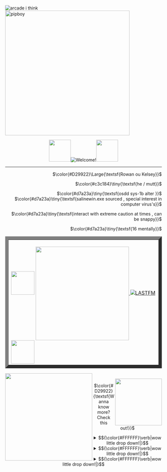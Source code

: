 <br><img src="https://64.media.tumblr.com/d0f524ed791fe59c11a28606f7d21108/c5ffd51f0e04f0e3-c1/s400x600/abe5f6a716b9d0f581198b7ce1d108aa36e95566.pnj" size="350" align="left" alt="arcade i think" title="art by fury161">

<img src="https://64.media.tumblr.com/30633304b9a286a0245cdee9d90b854f/3765e77e8aeffaae-4d/s1280x1920/f5674c8af2029f8e90fcc1b417f53d38b1ca0a0e.pnj" width="400" align="center" alt="pipboy">
<div align="center">




<img src="https://64.media.tumblr.com/96f2484024a7ef2bbec14a9db6f80f38/efc7d6ea2d6769a8-25/s1280x1920/e720e95ce3aaf03539df8c0be8b17f43c5820510.pnj" width="70"><img src="https://komarev.com/ghpvc/?username=mggottflesh&color=6c9d76&style=for-the-badge&label=New+Vegas+Population:" title="Welcome!"><img src="https://64.media.tumblr.com/96f2484024a7ef2bbec14a9db6f80f38/efc7d6ea2d6769a8-25/s1280x1920/e720e95ce3aaf03539df8c0be8b17f43c5820510.pnj" width="70">

   <hr>
   
<div align="right"> 

 $\color{#D29922}\Large{\textsf{Rowan ou Kelsey}}$
 
 $\color{#c3c184}\tiny{\textsf{he / mutt}}$
 
 $\color{#d7a23a}\tiny{\textsf{osdd sys-1b alter }}$<br>
 $\color{#d7a23a}\tiny{\textsf{salinewin.exe sourced , special interest in computer virus's}}$
 
 $\color{#d7a23a}\tiny{\textsf{interact with extreme caution at times , can be snappy}}$

  $\color{#d7a23a}\tiny{\textsf{16 mentally}}$
  
  </div>

  <table border="10">
     <tr>
       <td>
         <br>

<img src="https://64.media.tumblr.com/c05bc9f82c843bfc0f09ad84de279e32/c5ffd51f0e04f0e3-a3/s250x400/ea8f84744ec8a2f433e6f29a57ccbf29427ec2f7.pnj" width="75">
<a href="https://steamcommunity.com/id/nekowariai/"><img src="https://steam-current-game.vercel.app/api/?steamids=76561198773770338" align="center" width="300">
<a href="https://www.last.fm/user/nekowariai"><img src="https://lastfm-recently-played.vercel.app/api?user=nekowariai&footer_style=wave&count=1&width=300&loved=true&loved_style=2&header_style=compact_stats_only&bg_color=6c9d76" alt="LASTFM" title="Hey, thats some good tunes!"></a>  
<img src="https://64.media.tumblr.com/ea4777091f0df84fb6511cb2df95a4f4/c5ffd51f0e04f0e3-ac/s250x400/0601255280b11697b171e5e520180e3b27f60c81.pnj" width="75">

 <br>
    </td>
  </tr>
</table> 


</div>


<div align="left">

<img src="https://64.media.tumblr.com/bdceb9e0a12acf67f617349de969121d/c4a015788266ec30-c7/s1280x1920/4d4eb269f7cc03ef4da6f8b49c42318cf2de515b.pnj" width="280" align="left">

<br>
<img src="https://64.media.tumblr.com/49cdb32f77351588cd8a1d08a9b5b4bc/d785bf7b7c568301-3b/s500x750/50abdb89157d9bff0320818d18940e8b84ad17e9.pnj" width="150" align="right">



<div align="center">
  
 $\color{#D29922}{\textsf{Wanna know more? Check this out!}}$

  
<details>
              <summary> <td>$${\color{#FFFFFF}\verb|wow little drop down!|}$$</td></summary>

              BYI . im easily irritated at times when not with people i'm close with , tread lightly during these times . Tend to get extremely attatched towards friends easily , please tell if we make you uncomfy in any way!!

</details>

<details>
              <summary> <td>$${\color{#FFFFFF}\verb|wow little drop down!|}$$</td></summary>

bes friendssss - ryuu , puffy , adam , zayden , lani , jackson , lorelley , poison , neptune

</details>

<details>
              <summary> <td>$${\color{#FFFFFF}\verb|wow little drop down!|}$$</td></summary>

rentry - https://rentry.co/gratefuI . main git - https://github.com/humanmorality

</details>
